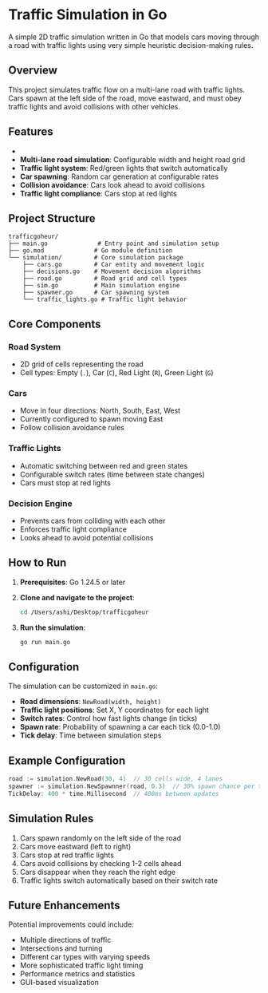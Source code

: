 # Traffic Simulation in Go

A simple 2D traffic simulation written in Go that models cars moving through a road with traffic lights using very simple heuristic decision-making rules.

## Overview

This project simulates traffic flow on a multi-lane road with traffic lights. Cars spawn at the left side of the road, move eastward, and must obey traffic lights and avoid collisions with other vehicles.

## Features

-
- **Multi-lane road simulation**: Configurable width and height road grid
- **Traffic light system**: Red/green lights that switch automatically
- **Car spawning**: Random car generation at configurable rates
- **Collision avoidance**: Cars look ahead to avoid collisions
- **Traffic light compliance**: Cars stop at red lights

## Project Structure

```
trafficgoheur/
├── main.go              # Entry point and simulation setup
├── go.mod              # Go module definition
└── simulation/         # Core simulation package
    ├── cars.go         # Car entity and movement logic
    ├── decisions.go    # Movement decision algorithms
    ├── road.go         # Road grid and cell types
    ├── sim.go          # Main simulation engine
    ├── spawner.go      # Car spawning system
    └── traffic_lights.go # Traffic light behavior
```

## Core Components

### Road System

- 2D grid of cells representing the road
- Cell types: Empty (`.`), Car (`C`), Red Light (`R`), Green Light (`G`)

### Cars

- Move in four directions: North, South, East, West
- Currently configured to spawn moving East
- Follow collision avoidance rules

### Traffic Lights

- Automatic switching between red and green states
- Configurable switch rates (time between state changes)
- Cars must stop at red lights

### Decision Engine

- Prevents cars from colliding with each other
- Enforces traffic light compliance
- Looks ahead to avoid potential collisions

## How to Run

1. **Prerequisites**: Go 1.24.5 or later

2. **Clone and navigate to the project**:

   ```bash
   cd /Users/ashi/Desktop/trafficgoheur
   ```

3. **Run the simulation**:
   ```bash
   go run main.go
   ```

## Configuration

The simulation can be customized in `main.go`:

- **Road dimensions**: `NewRoad(width, height)`
- **Traffic light positions**: Set X, Y coordinates for each light
- **Switch rates**: Control how fast lights change (in ticks)
- **Spawn rate**: Probability of spawning a car each tick (0.0-1.0)
- **Tick delay**: Time between simulation steps

## Example Configuration

```go
road := simulation.NewRoad(30, 4)  // 30 cells wide, 4 lanes
spawner := simulation.NewSpawnner(road, 0.3)  // 30% spawn chance per tick
TickDelay: 400 * time.Millisecond  // 400ms between updates
```

## Simulation Rules

1. Cars spawn randomly on the left side of the road
2. Cars move eastward (left to right)
3. Cars stop at red traffic lights
4. Cars avoid collisions by checking 1-2 cells ahead
5. Cars disappear when they reach the right edge
6. Traffic lights switch automatically based on their switch rate

## Future Enhancements

Potential improvements could include:

- Multiple directions of traffic
- Intersections and turning
- Different car types with varying speeds
- More sophisticated traffic light timing
- Performance metrics and statistics
- GUI-based visualization
